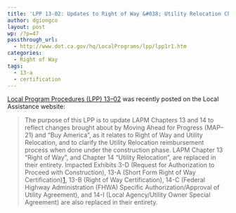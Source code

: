 ```yaml
---
title: 'LPP 13-02: Updates to Right of Way &#038; Utility Relocation Chapters and Forms'
author: dgiongco
layout: post
wp: /?p=47
passthrough_url:
  - http://www.dot.ca.gov/hq/LocalPrograms/lpp/lpp1r1.htm
categories:
  - Right of Way
tags:
  - 13-a
  - certification
---
```

[Local Program Procedures (LPP) 13&#8211;02][1] was recently posted on the Local Assistance website:

> The purpose of this LPP is to update LAPM Chapters 13 and 14 to reflect changes brought about by Moving Ahead for Progress (MAP&#8211;21) and “Buy America”, as it relates to Right of Way and Utility Relocation, and to clarify the Utility Relocation reimbursement process when done under the construction phase. LAPM Chapter 13 “Right of Way”, and Chapter 14 “Utility Relocation”, are replaced in their entirety. Impacted Exhibits 3-D (Request for Authorization to Proceed with Construction), 13-A (Short Form Right of Way Certification)<a href="#fn:1" id="fnref:1" title="see footnote" class="footnote">[1]</a>, 13-B (Right of Way Certification), 14-C (Federal Highway Administration (FHWA) Specific Authorization/Approval of Utility Agreement), and 14-I (Local Agency/Utility Owner Special Agreement) are also replaced in their entirety. 

[^1]:    
    The previous Right of Way Certification – Short Form (Exhibit 13-A) introduced with Office Bulletin DLA-OB 11&#8211;09 expires with the issuance of this LPP. <a href="#fnref:1" title="return to article" class="reversefootnote">&#160;&#8617;</a>

 [1]: http://www.dot.ca.gov/hq/LocalPrograms/lpp/lpp1r1.htm